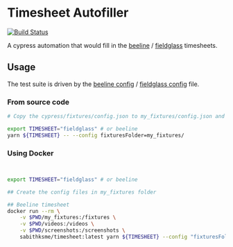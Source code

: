 # Timesheet Autofiller

[![Build Status](https://travis-ci.org/sks/timesheet.svg?branch=master)](https://travis-ci.org/sks/timesheet)

A cypress automation that would fill in the [beeline](https://www.beeline.com/) / [fieldglass](https://www.fieldglass.net) timesheets.

## Usage

The test suite is driven by the [beeline config](cypress/fixtures/config.json) / [fieldglass config](./cypress/fixtures/fieldglass_config.json) file.

### From source code

```sh
# Copy the cypress/fixtures/config.json to my_fixtures/config.json and make necessary edits.

export TIMESHEET="fieldglass" # or beeline
yarn ${TIMESHEET} -- --config fixturesFolder=my_fixtures/

```

### Using Docker

```sh


export TIMESHEET="fieldglass" # or beeline

## Create the config files in my_fixtures folder

## Beeline timesheet
docker run --rm \
    -v $PWD/my_fixtures:/fixtures \
    -v $PWD/videos:/videos \
    -v $PWD/screenshots:/screenshots \
    sabithksme/timesheet:latest yarn ${TIMESHEET} --config "fixturesFolder=/fixtures,videosFolder=/videos,screenshotsFolder=/screenshots"
```
